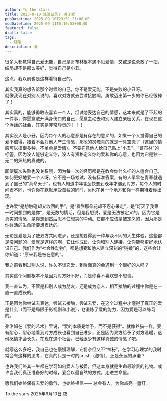 ```yaml
---
author: To the stars
title: 2025-9-10 浅浅记录下 关于爱
pubDatetime: 2025-09-10T23:51:21+08:00
modDatetime: 2025-09-11T0:10:53+08:00
featured: false
draft: false
tags: 
  - 随笔
description: 爱
---
```


很多人都觉得自己爱无能，自己是哥布林根本遇不见爱情，又或是说勇敢了一把，结局却不是那么美好，觉得自己是小丑。  

这点，我以前也是这样看待自己的。  

其实我真的想告诉那个时候的自己，你不是爱无能，不是失败的小丑呀。  
就像我现在对别人说的，喜欢对方就去尝试接触啊，勇敢迈出第一步的你已经很棒了！  

其实真的，能够勇敢去喜欢一个人，坦诚地表达自己的情感，这本来就是了不起的一件事，你愿意敞开满身伤口的自己，愿意主动去和别人建立亲密关系，在现在这个浮躁的社会，其实是非常珍贵的！！！

其实没人是小丑，因为每个人的心意都是有存在的意义的，如果一个人觉得自己的爱不值得，接着不会对他人产生情感，那他的灵魂真的就是一具空壳了（这里的情感可以指很多种，不单单是爱情）。不要在意他人给自己贴上“小丑”、“哥布林”的标签，因为没人能够定义你，没人有资格定义你的爱和你的心意，也因为它是独一无二的炽热的真诚的。

即使屡次失败也没关系哦，因为每一次的经历都是在教会你什么样的人适合自己，如何更好地爱一个人呀。它不是一场考试，没有标准答案，有的人早早在青春就遇到了自己的“真命天子”，也有人知道中年甚至快要到晚年才遇到对方，每个人的时间表不同，也许你在默默承受孤独的同时，ta也在另一个地方和你一样期待着你出现。

也许爱“是想触碰却又收回的手”，是“看到那朵花却不忍心采走”，是“灯灭了我第一时间想到的是你”，是无数的情话，但是我想说，爱是无法被定义的，因为它是真实的情感，是你想到然后忍不住想哭的冲动。它都不应该是被定义的，因为那是你鲜活的生命所要想表达的。

无论是爱是为了使双方共同进步，还是想要得到一种与众不同的人生体验，这些都是没问题的，爱就是这样的啊，它让你成长，让你和别人连接，让你能够更好地认识自己。我们作为“社会性动物”，都是想要和他人建立深刻的“链接”的，这些会让你知道：“原来我是被在意的”。  

我之前看到过别人说，许久不谈恋爱，到后面真的会遇到一个很好的人吗？  

其实这个问题根本不是因为对方好不好，而是你喜不喜欢想不想谈。  

我一直认为，不管是和别人成为朋友，还是成为恋人，相互接触的过程中你是在一直一直成长的。  

正是因为你尝试去表达，尝试去接触，尝试去爱，在这个过程中才懂得了真正的爱是什么（而不是局限于影视剧和小说），也锻炼了爱的能力，因为爱是可以练习的。  

弗洛姆在《爱的艺术》里说，“爱的本质是给予，而不是获得”。就像养猫一样，要有耐心，耐心地看到对方成长也看到自己进步，正是因为双方给予了对方温暖，这份感情才会长久。在现在这个社会，已经很少有这样真诚的情感了吧。

就写这么多吧，我自己也在慢慢理解，它复杂但又不“神秘”，在学习心理学的我时常会有这样的思考，它真的只是一时的crush（激情），还是永远的承诺？

也许我们终其一生都在学习如何爱人与被爱，但这本身就是生命最珍贵的礼物。或许当我们真正准备好的时候，爱会以最自然的方式，走进生命里。

愿我们始终保有去爱的勇气，也始终相信——
总会有人，为你点亮一盏灯。

To the stars
2025年9月10日 夜